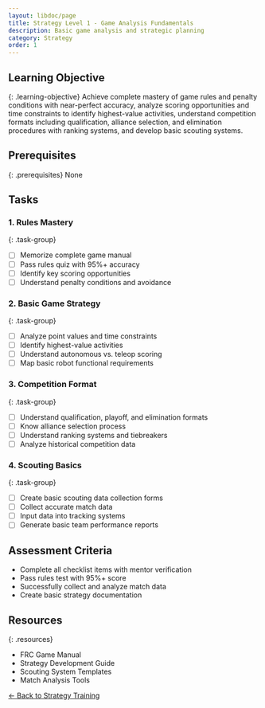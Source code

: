 ```yaml
---
layout: libdoc/page
title: Strategy Level 1 - Game Analysis Fundamentals
description: Basic game analysis and strategic planning
category: Strategy
order: 1
---
```


## Learning Objective
{: .learning-objective}
Achieve complete mastery of game rules and penalty conditions with near-perfect accuracy, analyze scoring opportunities and time constraints to identify highest-value activities, understand competition formats including qualification, alliance selection, and elimination procedures with ranking systems, and develop basic scouting systems.

## Prerequisites
{: .prerequisites}
None

## Tasks

### 1. Rules Mastery
{: .task-group}
- [ ] Memorize complete game manual
- [ ] Pass rules quiz with 95%+ accuracy
- [ ] Identify key scoring opportunities
- [ ] Understand penalty conditions and avoidance

### 2. Basic Game Strategy
{: .task-group}
- [ ] Analyze point values and time constraints
- [ ] Identify highest-value activities
- [ ] Understand autonomous vs. teleop scoring
- [ ] Map basic robot functional requirements

### 3. Competition Format
{: .task-group}
- [ ] Understand qualification, playoff, and elimination formats
- [ ] Know alliance selection process
- [ ] Understand ranking systems and tiebreakers
- [ ] Analyze historical competition data

### 4. Scouting Basics
{: .task-group}
- [ ] Create basic scouting data collection forms
- [ ] Collect accurate match data
- [ ] Input data into tracking systems
- [ ] Generate basic team performance reports

## Assessment Criteria
- Complete all checklist items with mentor verification
- Pass rules test with 95%+ score
- Successfully collect and analyze match data
- Create basic strategy documentation

## Resources
{: .resources}
- FRC Game Manual
- Strategy Development Guide
- Scouting System Templates
- Match Analysis Tools

[← Back to Strategy Training](../)